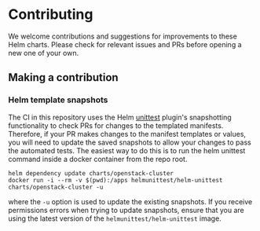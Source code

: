 # Contributing

We welcome contributions and suggestions for improvements to these Helm charts.
Please check for relevant issues and PRs before opening a new one of your own.

## Making a contribution

### Helm template snapshots

The CI in this repository uses the Helm [unittest](https://github.com/helm-unittest/helm-unittest)
plugin's snapshotting functionality to check PRs for changes to the templated manifests.
Therefore, if your PR makes changes to the manifest templates or values, you will need to update
the saved snapshots to allow your changes to pass the automated tests. The easiest way to do this
is to run the helm unittest command inside a docker container from the repo root.

```
helm dependency update charts/openstack-cluster
docker run -i --rm -v $(pwd):/apps helmunittest/helm-unittest charts/openstack-cluster -u
```

where the `-u` option is used to update the existing snapshots. If you receive
permissions errors when trying to update snapshots, ensure that you are using
the latest version of the `helmunittest/helm-unittest` image.

